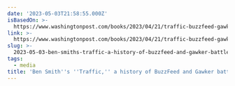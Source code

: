 ```yaml
---
date: '2023-05-03T21:58:55.000Z'
isBasedOn: >-
  https://www.washingtonpost.com/books/2023/04/21/traffic-buzzfeed-gawker-ben-smith/
link: >-
  https://www.washingtonpost.com/books/2023/04/21/traffic-buzzfeed-gawker-ben-smith/
slug: >-
  2023-05-03-ben-smiths-traffic-a-history-of-buzzfeed-and-gawker-battle-the-washin
tags:
  - media
title: 'Ben Smith''s ''Traffic,'' a history of BuzzFeed and Gawker battle - The Washin'
---
```


